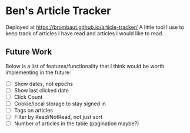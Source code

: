 # Ben's Article Tracker
Deployed at https://brombaut.github.io/article-tracker/
A little tool I use to keep track of articles I have read and articles I would like to read.

## Future Work
Below is a list of features/functionality that I think would be worth implementing in the future:
- [ ] Show dates, not epochs
- [ ] Show last clicked date
- [ ] Click Count
- [ ] Cookie/local storage to stay signed in
- [ ] Tags on articles
- [ ] Filter by Read/NotRead, not just sort
- [ ] Number of articles in the table (pagination maybe?)
